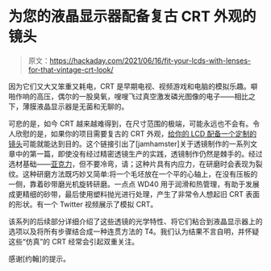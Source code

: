 # 为您的液晶显示器配备复古 CRT 外观的镜头

> 原文：<https://hackaday.com/2021/06/16/fit-your-lcds-with-lenses-for-that-vintage-crt-look/>

因为它们又大又笨重又耗电，CRT 是早期电视、视频游戏和电脑的模拟乐趣。噼啪作响的高压，偶尔的一股臭氧，嗖嗖飞过真空激发磷光图像的电子——相比之下，薄膜液晶显示器是无菌和无聊的。

可悲的是，如今 CRT 越来越难得到，在尺寸范围的极端，可能永远也不会有。令人欣慰的是，如果你的项目需要复古的 CRT 外观，[给你的 LCD 配备一个定制的镜头](https://jamhamster.wordpress.com/2020/11/30/making-a-crt-emulator-from-an-lcd/)可能就能达到目的。这个链接引出了[jamhamster]关于透镜制作的一系列文章中的第一篇，即使没有经过精密透镜生产的实践，透镜制作仍然是棘手的。经过选材基础——[亚克力](https://hackaday.com/2019/01/16/plastics-acrylic/)，但不要冷弯，请；这种片具有内应力，在研磨时会表现为裂纹。这种研磨方法既巧妙又简单:将一个毛坯放在一个平的心轴上，在没有压板的一侧，靠着砂带磨光机旋转研磨。一点点 WD40 用于润滑和热管理，有助于发展成更精细的砂带，最后使用塑料抛光进行处理，产生了非常令人想起旧 CRT 表面的形状。有一个 Twitter 视频展示了模拟 CRT。

该系列的后续部分详细介绍了这些透镜的光学特性、将它们粘合到液晶显示器上的选项以及将所有步骤结合成一种连贯方法的 T4。我们认为结果不言自明，并怀疑这些“仿真”的 CRT 经常会引起双重关注。

感谢[约翰]的提示。